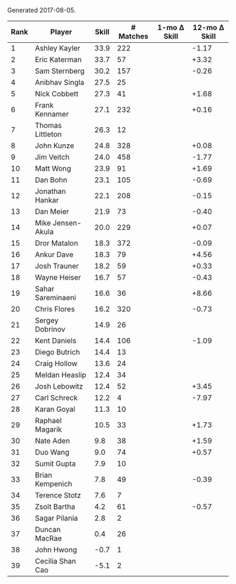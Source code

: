 Generated 2017-08-05.

| Rank | Player            | Skill | # Matches | 1-mo Δ Skill | 12-mo Δ Skill |
|------|-------------------|-------|-----------|--------------|---------------|
|    1 | Ashley Kayler     |  33.9 |       222 |              |         -1.17 |
|    2 | Eric Katerman     |  33.7 |        57 |              |         +3.32 |
|    3 | Sam Sternberg     |  30.2 |       157 |              |         -0.26 |
|    4 | Anibhav Singla    |  27.5 |        25 |              |               |
|    5 | Nick Cobbett      |  27.3 |        41 |              |         +1.68 |
|    6 | Frank Kennamer    |  27.1 |       232 |              |         +0.16 |
|    7 | Thomas Littleton  |  26.3 |        12 |              |               |
|    8 | John Kunze        |  24.8 |       328 |              |         +0.08 |
|    9 | Jim Veitch        |  24.0 |       458 |              |         -1.77 |
|   10 | Matt Wong         |  23.9 |        91 |              |         +1.69 |
|   11 | Dan Bohn          |  23.1 |       105 |              |         -0.69 |
|   12 | Jonathan Hankar   |  22.1 |       208 |              |         -0.15 |
|   13 | Dan Meier         |  21.9 |        73 |              |         -0.40 |
|   14 | Mike Jensen-Akula |  20.0 |       229 |              |         +0.07 |
|   15 | Dror Matalon      |  18.3 |       372 |              |         -0.09 |
|   16 | Ankur Dave        |  18.3 |        79 |              |         +4.56 |
|   17 | Josh Trauner      |  18.2 |        59 |              |         +0.33 |
|   18 | Wayne Heiser      |  16.7 |        57 |              |         -0.43 |
|   19 | Sahar Sareminaeni |  16.6 |        36 |              |         +8.66 |
|   20 | Chris Flores      |  16.2 |       320 |              |         -0.73 |
|   21 | Sergey Dobrinov   |  14.9 |        26 |              |               |
|   22 | Kent Daniels      |  14.4 |       106 |              |         -1.09 |
|   23 | Diego Butrich     |  14.4 |        13 |              |               |
|   24 | Craig Hollow      |  13.6 |        24 |              |               |
|   25 | Meldan Heaslip    |  12.4 |        34 |              |               |
|   26 | Josh Lebowitz     |  12.4 |        52 |              |         +3.45 |
|   27 | Carl Schreck      |  12.2 |         4 |              |         -7.97 |
|   28 | Karan Goyal       |  11.3 |        10 |              |               |
|   29 | Raphael Magarik   |  10.5 |        33 |              |         +1.73 |
|   30 | Nate Aden         |   9.8 |        38 |              |         +1.59 |
|   31 | Duo Wang          |   9.0 |        74 |              |         +0.57 |
|   32 | Sumit Gupta       |   7.9 |        10 |              |               |
|   33 | Brian Kempenich   |   7.8 |        49 |              |         -0.39 |
|   34 | Terence Stotz     |   7.6 |         7 |              |               |
|   35 | Zsolt Bartha      |   4.2 |        61 |              |         -0.57 |
|   36 | Sagar Pilania     |   2.8 |         2 |              |               |
|   37 | Duncan MacRae     |   0.4 |        26 |              |               |
|   38 | John Hwong        |  -0.7 |         1 |              |               |
|   39 | Cecilia Shan Cao  |  -5.1 |         2 |              |               |